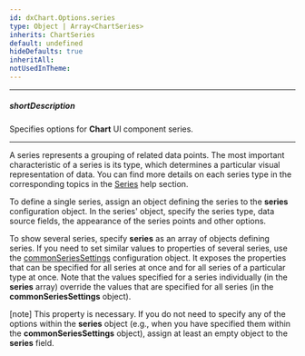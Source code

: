 ```yaml
---
id: dxChart.Options.series
type: Object | Array<ChartSeries>
inherits: ChartSeries
default: undefined
hideDefaults: true
inheritAll: 
notUsedInTheme: 
---
```

---
##### shortDescription
Specifies options for **Chart** UI component series.

---
A series represents a grouping of related data points. The most important characteristic of a series is its type, which determines a particular visual representation of data. You can find more details on each series type in the corresponding topics in the [Series](/concepts/05%20Widgets/Chart/10%20Series/00%20Overview.md '/Documentation/Guide/UI_Components/Chart/Series/Overview/') help section.

To define a single series, assign an object defining the series to the **series** configuration object. In the series' object, specify the series type, data source fields, the appearance of the series points and other options.

To show several series, specify **series** as an array of objects defining series. If you need to set similar values to properties of several series, use the [commonSeriesSettings](/api-reference/20%20Data%20Visualization%20Widgets/dxChart/1%20Configuration/commonSeriesSettings '/Documentation/ApiReference/UI_Components/dxChart/Configuration/commonSeriesSettings/') configuration object. It exposes the properties that can be specified for all series at once and for all series of a particular type at once. Note that the values specified for a series individually (in the **series** array) override the values that are specified for all series (in the **commonSeriesSettings** object).

[note] This property is necessary. If you do not need to specify any of the options within the **series** object (e.g., when you have specified them within the **commonSeriesSettings** object), assign at least an empty object to the **series** field.